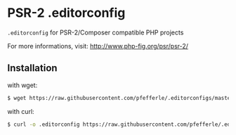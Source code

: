 # PSR-2 .editorconfig

`.editorconfig` for PSR-2/Composer compatible PHP projects

For more informations, visit: http://www.php-fig.org/psr/psr-2/

## Installation

with wget:

```bash
$ wget https://raw.githubusercontent.com/pfefferle/.editorconfigs/master/php-psr-2/.editorconfig
```

with curl:

```bash
$ curl -o .editorconfig https://raw.githubusercontent.com/pfefferle/.editorconfigs/master/php-psr-2/.editorconfig
```
